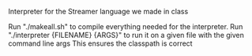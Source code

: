 Interpreter for the Streamer language we made in class

Run "./makeall.sh" to compile everything needed for the interpreter.
Run "./interpreter {FILENAME} {ARGS}" to run it on a given file with the given command line args
This ensures the classpath is correct
